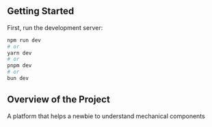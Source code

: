 ## Getting Started

First, run the development server:

```bash
npm run dev
# or
yarn dev
# or
pnpm dev
# or
bun dev
```
## Overview of the Project

A platform that helps a newbie to understand mechanical components
